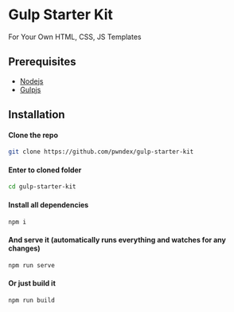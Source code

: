 # Gulp Starter Kit

For Your Own HTML, CSS, JS Templates

## Prerequisites

- [Nodejs](https://nodejs.org/en/)
- [Gulpjs](https://gulpjs.com/)

## Installation

#### Clone the repo
```sh
git clone https://github.com/pwndex/gulp-starter-kit
```

#### Enter to cloned folder
```sh
cd gulp-starter-kit
```

#### Install all dependencies
```sh
npm i
```

#### And serve it (automatically runs everything and watches for any changes)
```sh
npm run serve
```

#### Or just build it
```sh
npm run build
```
